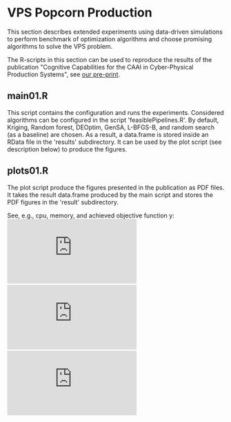 # VPS Popcorn Production
This section describes extended experiments using data-driven simulations to perform benchmark of optimization algorithms and choose
promising algorithms to solve the VPS problem.

The R-scripts in this section can be used to reproduce the results of the publication "Cognitive Capabilities for the CAAI in Cyber-Physical Production Systems", see [our pre-print](https://arxiv.org/abs/2012.01823).

## main01.R
This script contains the configuration and runs the experiments.
Considered algorithms can be configured in the script 'feasiblePipelines.R'.
By default, Kriging, Random forest, DEOptim, GenSA, L-BFGS-B, and random search (as a baseline) are chosen.
As a result, a data.frame is stored inside an RData file in the 'results' subdirectory.
It can be used by the plot script (see description below) to produce the figures.

## plots01.R
The plot script produce the figures presented in the publication as PDF files.
It takes the result data.frame produced by the main script and stores the PDF figures in the 'result' subdirectory.

See, e.g., cpu, memory, and achieved objective function y:
![Cpu consumption](https://github.com/janstrohschein/KOARCH/blob/master/Use_Cases/VPS_Popcorn_Production/Kubernetes/experiments/results/2020-12-14_cpu.pdf)
![Memory consumption](https://github.com/janstrohschein/KOARCH/blob/master/Use_Cases/VPS_Popcorn_Production/Kubernetes/experiments/results/2020-12-14_mem.pdf)
![Achieved objective](https://github.com/janstrohschein/KOARCH/blob/master/Use_Cases/VPS_Popcorn_Production/Kubernetes/experiments/results/2020-12-14_y.pdf)
